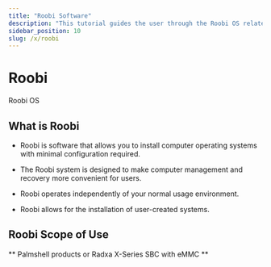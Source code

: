 ```yaml
---
title: "Roobi Software"
description: "This tutorial guides the user through the Roobi OS related software features of the Radxa X series."
sidebar_position: 10
slug: /x/roobi
---
```


# Roobi

Roobi OS

## What is Roobi

- Roobi is software that allows you to install computer operating systems with minimal configuration required.

- The Roobi system is designed to make computer management and recovery more convenient for users.

- Roobi operates independently of your normal usage environment.

- Roobi allows for the installation of user-created systems.

## Roobi Scope of Use

** Palmshell products or Radxa X-Series SBC with eMMC **

<DocCardList />
